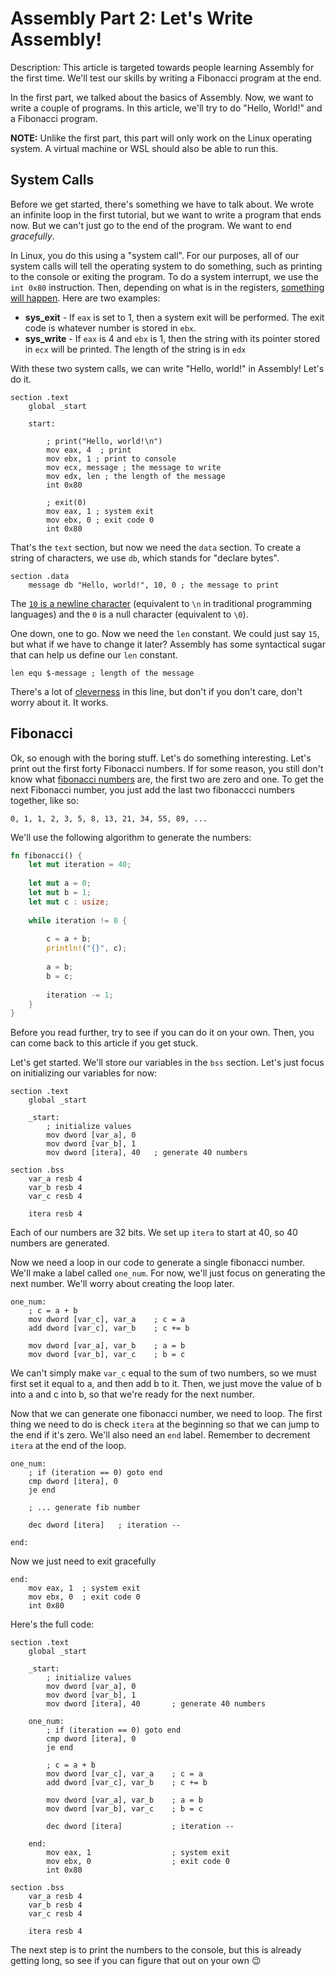# Assembly Part 2: Let's Write Assembly!

Description: This article is targeted towards people learning Assembly for the first time. We'll test our skills by writing a Fibonacci program at the end.

In the first part, we talked about the basics of Assembly. Now, we want to write a couple of programs. In this article, we'll try to do "Hello, World!" and a Fibonacci program.

**NOTE:** Unlike the first part, this part will only work on the Linux operating system. A virtual machine or WSL should also be able to run this.

## System Calls

Before we get started, there's something we have to talk about. We wrote an infinite loop in the first tutorial, but we want to write a program that ends now. But we can't just go to the end of the program. We want to end *gracefully*.

In Linux, you do this using a "system call". For our purposes, all of our system calls will tell the operating system to do something, such as printing to the console or exiting the program. To do a system interrupt, we use the `int 0x80` instruction. Then, depending on what is in the registers, [something will happen](http://blog.rchapman.org/posts/Linux_System_Call_Table_for_x86_64/). Here are two examples:

* **sys_exit** - If `eax` is set to 1, then a system exit will be performed. The exit code is whatever number is stored in `ebx`.
* **sys_write** - If `eax` is 4 and `ebx` is 1, then the string with its pointer stored in `ecx` will be printed. The length of the string is in `edx`

With these two system calls, we can write "Hello, world!" in Assembly! Let's do it.

```assembly
section .text
	global _start
	
	start:

		; print("Hello, world!\n")
		mov eax, 4	; print
		mov ebx, 1 ; print to console
		mov ecx, message ; the message to write
		mov edx, len ; the length of the message
		int 0x80
		
		; exit(0)
		mov eax, 1 ; system exit
		mov ebx, 0 ; exit code 0
		int 0x80
```

That's the `text` section, but now we need the `data` section. To create a string of characters, we use `db`, which stands for "declare bytes".

```assembly
section .data
	message db "Hello, world!", 10, 0 ; the message to print
```

The [`10` is a newline character](http://www.asciitable.com/) (equivalent to `\n` in traditional programming languages) and the `0` is a null character (equivalent to `\0`).

One down, one to go. Now we need the `len` constant. We could just say `15`, but what if we have to change it later? Assembly has some syntactical sugar that can help us define our `len` constant.

```assembly
len equ $-message ; length of the message
```

There's a lot of [cleverness](https://stackoverflow.com/a/20411716/12195838) in this line, but don't if you don't care, don't worry about it. It works.

## Fibonacci

Ok, so enough with the boring stuff. Let's do something interesting. Let's print out the first forty Fibonacci numbers. If for some reason, you still don't know what [fibonacci numbers](https://www.mathsisfun.com/numbers/fibonacci-sequence.html) are, the first two are zero and one. To get the next Fibonacci number, you just add the last two fibonaccci numbers together, like so:

`0, 1, 1, 2, 3, 5, 8, 13, 21, 34, 55, 89, ...`

We'll use the following algorithm to generate the numbers:

```rust
fn fibonacci() {
    let mut iteration = 40;
    
    let mut a = 0;
    let mut b = 1;
    let mut c : usize;
    
    while iteration != 0 {
        
        c = a + b;
        println!("{}", c);
        
        a = b;
        b = c;
        
        iteration -= 1;
    }
}
```

Before you read further, try to see if you can do it on your own. Then, you can come back to this article if you get stuck.

Let's get started. We'll store our variables in the `bss` section. Let's just focus on initializing our variables for now:

```assembly
section .text
	global _start
	
	_start:
		; initialize values
		mov dword [var_a], 0
		mov dword [var_b], 1
		mov dword [itera], 40	; generate 40 numbers
		
section .bss
	var_a resb 4
	var_b resb 4
	var_c resb 4
	
	itera resb 4
```

Each of our numbers are 32 bits. We set up `itera` to start at 40, so 40 numbers are generated.

Now we need a loop in our code to generate a single fibonacci number. We'll make a label called `one_num`. For now, we'll just focus on generating the next number. We'll worry about creating the loop later.

```assembly
one_num:
	; c = a + b
	mov dword [var_c], var_a	; c = a
	add dword [var_c], var_b	; c += b
	
	mov dword [var_a], var_b	; a = b
	mov dword [var_b], var_c	; b = c
```

We can't simply make `var_c` equal to the sum of two numbers, so we must first set it equal to a, and then add b to it. Then, we just move the value of b into a and c into b, so that we're ready for the next number.

Now that we can generate one fibonacci number, we need to loop. The first thing we need to do is check `itera` at the beginning so that we can jump to the end if it's zero. We'll also need an `end` label. Remember to decrement `itera` at the end of the loop.

```assembly
one_num:
	; if (iteration == 0) goto end
	cmp dword [itera], 0
	je end
	
	; ... generate fib number
	
	dec dword [itera]	; iteration --

end:
```

Now we just need to exit gracefully

```assembly
end:
	mov eax, 1	; system exit
	mov ebx, 0	; exit code 0
	int 0x80
```

Here's the full code:

```assembly
section .text
	global _start
	
	_start:
		; initialize values
		mov dword [var_a], 0
		mov dword [var_b], 1
		mov dword [itera], 40		; generate 40 numbers
	
	one_num:
		; if (iteration == 0) goto end
		cmp dword [itera], 0
		je end
	
		; c = a + b
		mov dword [var_c], var_a	; c = a
		add dword [var_c], var_b	; c += b
	
		mov dword [var_a], var_b	; a = b
		mov dword [var_b], var_c	; b = c
	
		dec dword [itera]			; iteration --

	end:
		mov eax, 1					; system exit
		mov ebx, 0					; exit code 0
		int 0x80
		
section .bss
	var_a resb 4
	var_b resb 4
	var_c resb 4
	
	itera resb 4
```

The next step is to print the numbers to the console, but this is already getting long, so see if you can figure that out on your own :wink:
